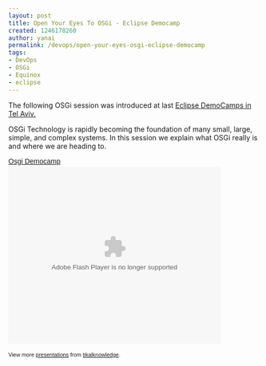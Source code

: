 ```yaml
---
layout: post
title: Open Your Eyes To OSGi - Eclipse Democamp
created: 1246178260
author: yanai
permalink: /devops/open-your-eyes-osgi-eclipse-democamp
tags:
- DevOps
- OSGi
- Equinox
- eclipse
---
```

<p>The following OSGi session was introduced at last <a href="http://wiki.eclipse.org/Eclipse_DemoCamps_Galileo_2009/Tel_Aviv#Agenda">Eclipse DemoCamps in Tel Aviv.</a></p>
<p>OSGi Technology is rapidly becoming the foundation of many small, large, simple, and complex systems. In this session we explain what OSGi really is and where we are heading to.</p>
<!--break-->
<p><a style="margin: 12px 0pt 3px; font-family: Helvetica,Arial,Sans-serif; font-style: normal; font-variant: normal; font-weight: normal; font-size: 14px; line-height: normal; font-size-adjust: none; font-stretch: normal; display: block; text-decoration: underline;" href="http://www.slideshare.net/tikalknowledge/osgi-democamp?type=presentation" title="Osgi Democamp">Osgi Democamp</a><object width="425" height="355" style="margin: 0px;">
<param name="movie" value="http://static.slidesharecdn.com/swf/ssplayer2.swf?doc=osgidemocamp-090628024757-phpapp01&amp;rel=0&amp;stripped_title=osgi-democamp" />
<param name="allowFullScreen" value="true" />
<param name="allowScriptAccess" value="always" /><embed width="425" height="355" src="http://static.slidesharecdn.com/swf/ssplayer2.swf?doc=osgidemocamp-090628024757-phpapp01&amp;rel=0&amp;stripped_title=osgi-democamp" type="application/x-shockwave-flash" allowscriptaccess="always" allowfullscreen="true"></embed></object></p>
<div style="font-size: 11px; font-family: tahoma,arial; height: 26px; padding-top: 2px;">View more <a style="text-decoration: underline;" href="http://www.slideshare.net/">presentations</a> from <a style="text-decoration: underline;" href="http://www.slideshare.net/tikalknowledge">tikalknowledge</a>.</div>
<div style="font-size: 11px; font-family: tahoma,arial; height: 26px; padding-top: 2px;">&nbsp;</div>
</div>
